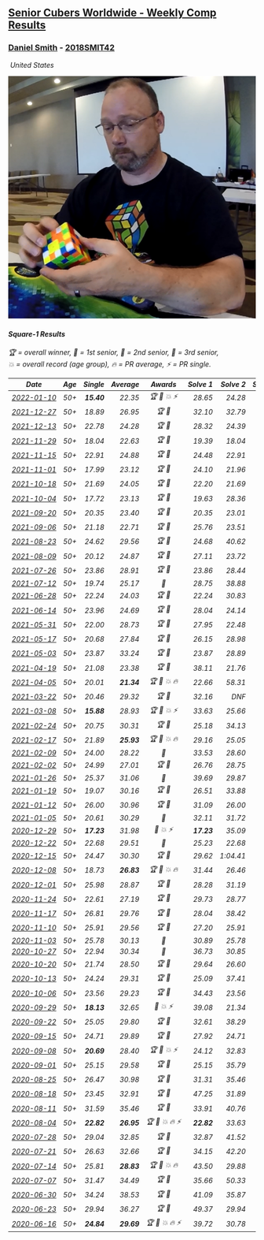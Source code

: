 <style>table {white-space: nowrap;}</style>
<link rel="stylesheet" type="text/css" href="/scw-comp/css/flags.css" />

## [Senior Cubers Worldwide - Weekly Comp Results](/scw-comp/results/)
### [Daniel Smith](README.md) - [2018SMIT42](https://www.worldcubeassociation.org/persons/2018SMIT42?event=sq1)

<i class="flag flag-US" />&nbsp;United States

![Daniel Smith](1570678334.png)

#### Square-1 Results

<span style="white-space: nowrap;">🏆 = overall winner</span>, <span style="white-space: nowrap;">🥇 = 1st senior</span>, <span style="white-space: nowrap;">🥈 = 2nd senior</span>, <span style="white-space: nowrap;">🥉 = 3rd senior</span>, <span style="white-space: nowrap;">💥 = overall record (age group)</span>, <span style="white-space: nowrap;">🔥 = PR average</span>, <span style="white-space: nowrap;">⚡ = PR single</span>.

| Date | Age | Single | Average | Awards | Solve 1 | Solve 2 | Solve 3 | Solve 4 | Solve 5 | Video |
| :--: | :--: | --: | --: | :--: | --: | --: | --: | --: | --: | :-- |
| [2022-01-10](../../results/2022-01-10/sq1.md) | 50+ | **15.40** | 22.35 | 🏆 🥇 💥 ⚡ | 28.65 | 24.28 | 20.41 | 22.37 | **15.40** | [Desktop](https://www.facebook.com/events/1071902263370982/permalink/1079911655903376) / [Mobile](https://m.facebook.com/events/1071902263370982?view=permalink&id=1079911655903376) |
| [2021-12-27](../../results/2021-12-27/sq1.md) | 50+ | 18.89 | 26.95 | 🏆 🥇 | 32.10 | 32.79 | 18.89 | 23.89 | 24.86 | [Desktop](https://www.facebook.com/events/1083505512394794/permalink/1091937878218224) / [Mobile](https://m.facebook.com/events/1083505512394794?view=permalink&id=1091937878218224) |
| [2021-12-13](../../results/2021-12-13/sq1.md) | 50+ | 22.78 | 24.28 | 🏆 🥇 | 28.32 | 24.39 | 25.32 | 22.78 | 23.12 | [Desktop](https://www.facebook.com/events/630404078099901/permalink/634510847689224) / [Mobile](https://m.facebook.com/events/630404078099901?view=permalink&id=634510847689224) |
| [2021-11-29](../../results/2021-11-29/sq1.md) | 50+ | 18.04 | 22.63 | 🏆 🥇 | 19.39 | 18.04 | 24.97 | 27.28 | 23.54 | [Desktop](https://www.facebook.com/events/1226219924873960/permalink/1235123687316917) / [Mobile](https://m.facebook.com/events/1226219924873960?view=permalink&id=1235123687316917) |
| [2021-11-15](../../results/2021-11-15/sq1.md) | 50+ | 22.91 | 24.88 | 🏆 🥇 | 24.48 | 22.91 | 25.01 | 25.15 | 35.67 | [Desktop](https://www.facebook.com/events/914365772539993/permalink/921515558491681) / [Mobile](https://m.facebook.com/events/914365772539993?view=permalink&id=921515558491681) |
| [2021-11-01](../../results/2021-11-01/sq1.md) | 50+ | 17.99 | 23.12 | 🏆 🥇 | 24.10 | 21.96 | 24.43 | 23.30 | 17.99 | [Desktop](https://www.facebook.com/events/337902458133818/permalink/346776587246405) / [Mobile](https://m.facebook.com/events/337902458133818?view=permalink&id=346776587246405) |
| [2021-10-18](../../results/2021-10-18/sq1.md) | 50+ | 21.69 | 24.05 | 🏆 🥇 | 22.20 | 21.69 | 23.44 | 33.28 | 26.52 | [Desktop](https://www.facebook.com/events/625257752191369/permalink/633695021347642) / [Mobile](https://m.facebook.com/events/625257752191369?view=permalink&id=633695021347642) |
| [2021-10-04](../../results/2021-10-04/sq1.md) | 50+ | 17.72 | 23.13 | 🏆 🥇 | 19.63 | 28.36 | 17.72 | 24.68 | 25.07 | [Desktop](https://www.facebook.com/events/1205858816603137/permalink/1215165812339104) / [Mobile](https://m.facebook.com/events/1205858816603137?view=permalink&id=1215165812339104) |
| [2021-09-20](../../results/2021-09-20/sq1.md) | 50+ | 20.35 | 23.40 | 🏆 🥇 | 20.35 | 23.01 | 22.39 | 24.79 | 25.01 | [Desktop](https://www.facebook.com/events/374286267681717/permalink/381546660289011) / [Mobile](https://m.facebook.com/events/374286267681717?view=permalink&id=381546660289011) |
| [2021-09-06](../../results/2021-09-06/sq1.md) | 50+ | 21.18 | 22.71 | 🏆 🥇 | 25.76 | 23.51 | 22.77 | 21.86 | 21.18 | [Desktop](https://www.facebook.com/events/369922348122346/permalink/379443227170258) / [Mobile](https://m.facebook.com/events/369922348122346?view=permalink&id=379443227170258) |
| [2021-08-23](../../results/2021-08-23/sq1.md) | 50+ | 24.62 | 29.56 | 🏆 🥇 | 24.68 | 40.62 | 32.44 | 24.62 | 31.55 | [Desktop](https://www.facebook.com/events/540950593849891/permalink/550095086268775) / [Mobile](https://m.facebook.com/events/540950593849891?view=permalink&id=550095086268775) |
| [2021-08-09](../../results/2021-08-09/sq1.md) | 50+ | 20.12 | 24.87 | 🏆 🥇 | 27.11 | 23.72 | 28.46 | 20.12 | 23.77 | [Desktop](https://www.facebook.com/events/342027504219422/permalink/350565823365590) / [Mobile](https://m.facebook.com/events/342027504219422?view=permalink&id=350565823365590) |
| [2021-07-26](../../results/2021-07-26/sq1.md) | 50+ | 23.86 | 28.91 | 🏆 🥇 | 23.86 | 28.44 | 25.14 | 33.15 | 34.75 | [Desktop](https://www.facebook.com/events/5895704557137692/permalink/5965845043456976) / [Mobile](https://m.facebook.com/events/5895704557137692?view=permalink&id=5965845043456976) |
| [2021-07-12](../../results/2021-07-12/sq1.md) | 50+ | 19.74 | 25.17 | 🥈 | 28.75 | 38.88 | 23.31 | 23.46 | 19.74 | [Desktop](https://www.facebook.com/events/853178815336395/permalink/861836111137332) / [Mobile](https://m.facebook.com/events/853178815336395?view=permalink&id=861836111137332) |
| [2021-06-28](../../results/2021-06-28/sq1.md) | 50+ | 22.24 | 24.03 | 🏆 🥇 | 22.24 | 30.83 | 22.50 | 24.61 | 24.99 | [Desktop](https://www.facebook.com/events/2032757193542617/permalink/2043750595776610) / [Mobile](https://m.facebook.com/events/2032757193542617?view=permalink&id=2043750595776610) |
| [2021-06-14](../../results/2021-06-14/sq1.md) | 50+ | 23.96 | 24.69 | 🏆 🥇 | 28.04 | 24.14 | 23.96 | 24.36 | 25.57 | [Desktop](https://www.facebook.com/events/154757253369245/permalink/164749325703371) / [Mobile](https://m.facebook.com/events/154757253369245?view=permalink&id=164749325703371) |
| [2021-05-31](../../results/2021-05-31/sq1.md) | 50+ | 22.00 | 28.73 | 🏆 🥇 | 27.95 | 22.48 | 35.75 | 42.84 | 22.00 | [Desktop](https://www.facebook.com/events/4232725036784843/permalink/4272127649511248) / [Mobile](https://m.facebook.com/events/4232725036784843?view=permalink&id=4272127649511248) |
| [2021-05-17](../../results/2021-05-17/sq1.md) | 50+ | 20.68 | 27.84 | 🏆 🥇 | 26.15 | 28.98 | 28.39 | 31.63 | 20.68 | [Desktop](https://www.facebook.com/events/200054195285035/permalink/208463651110756) / [Mobile](https://m.facebook.com/events/200054195285035?view=permalink&id=208463651110756) |
| [2021-05-03](../../results/2021-05-03/sq1.md) | 50+ | 23.87 | 33.24 | 🏆 🥇 | 23.87 | 28.89 | 42.34 | 31.19 | 39.65 | [Desktop](https://www.facebook.com/events/1091923434665777/permalink/1100699580454829) / [Mobile](https://m.facebook.com/events/1091923434665777?view=permalink&id=1100699580454829) |
| [2021-04-19](../../results/2021-04-19/sq1.md) | 50+ | 21.08 | 23.38 | 🏆 🥇 | 38.11 | 21.76 | 21.08 | 22.85 | 25.52 | [Desktop](https://www.facebook.com/events/455121419077355/permalink/462998088289688) / [Mobile](https://m.facebook.com/events/455121419077355?view=permalink&id=462998088289688) |
| [2021-04-05](../../results/2021-04-05/sq1.md) | 50+ | 20.01 | **21.34** | 🏆 🥇 💥 🔥 | 22.66 | 58.31 | 20.11 | 21.26 | 20.01 | [Desktop](https://www.facebook.com/events/469300370885865/permalink/476831766799392) / [Mobile](https://m.facebook.com/events/469300370885865?view=permalink&id=476831766799392) |
| [2021-03-22](../../results/2021-03-22/sq1.md) | 50+ | 20.46 | 29.32 | 🏆 🥇 | 32.16 | DNF | 29.54 | 20.46 | 26.27 | [Desktop](https://www.facebook.com/events/893368394782856/permalink/901971367255892) / [Mobile](https://m.facebook.com/events/893368394782856?view=permalink&id=901971367255892) |
| [2021-03-08](../../results/2021-03-08/sq1.md) | 50+ | **15.88** | 28.93 | 🏆 🥇 💥 ⚡ | 33.63 | 25.66 | 29.33 | **15.88** | 31.81 | [Desktop](https://www.facebook.com/events/430030294875923/permalink/437450004133952) / [Mobile](https://m.facebook.com/events/430030294875923?view=permalink&id=437450004133952) |
| [2021-02-24](../../results/2021-02-24/sq1.md) | 50+ | 20.75 | 30.31 | 🏆 🥇 | 25.18 | 34.13 | 20.75 | 31.63 | 34.40 | [Desktop](https://www.facebook.com/events/699856724029067/permalink/706336973381042) / [Mobile](https://m.facebook.com/events/699856724029067?view=permalink&id=706336973381042) |
| [2021-02-17](../../results/2021-02-17/sq1.md) | 50+ | 21.89 | **25.93** | 🏆 🥇 💥 🔥 | 29.16 | 25.05 | 23.57 | 31.19 | 21.89 | [Desktop](https://www.facebook.com/events/1168738433581570/permalink/1172013676587379) / [Mobile](https://m.facebook.com/events/1168738433581570?view=permalink&id=1172013676587379) |
| [2021-02-09](../../results/2021-02-09/sq1.md) | 50+ | 24.00 | 28.22 | 🥈 | 33.53 | 28.60 | 24.00 | 26.09 | 29.98 | [Desktop](https://www.facebook.com/events/466529388059949/permalink/470507290995492) / [Mobile](https://m.facebook.com/events/466529388059949?view=permalink&id=470507290995492) |
| [2021-02-02](../../results/2021-02-02/sq1.md) | 50+ | 24.99 | 27.01 | 🏆 🥇 | 26.76 | 28.75 | 24.99 | 25.52 | 30.42 | [Desktop](https://www.facebook.com/events/706077650319450/permalink/709265663333982) / [Mobile](https://m.facebook.com/events/706077650319450?view=permalink&id=709265663333982) |
| [2021-01-26](../../results/2021-01-26/sq1.md) | 50+ | 25.37 | 31.06 | 🥈 | 39.69 | 29.87 | 29.48 | 33.83 | 25.37 | [Desktop](https://www.facebook.com/events/1092517657841225/permalink/1096397324119925) / [Mobile](https://m.facebook.com/events/1092517657841225?view=permalink&id=1096397324119925) |
| [2021-01-19](../../results/2021-01-19/sq1.md) | 50+ | 19.07 | 30.16 | 🏆 🥇 | 26.51 | 33.88 | 19.07 | 30.54 | 33.43 | [Desktop](https://www.facebook.com/events/4019154624783622/permalink/4034197993279285) / [Mobile](https://m.facebook.com/events/4019154624783622?view=permalink&id=4034197993279285) |
| [2021-01-12](../../results/2021-01-12/sq1.md) | 50+ | 26.00 | 30.96 | 🏆 🥇 | 31.09 | 26.00 | 31.14 | 31.71 | 30.66 | [Desktop](https://www.facebook.com/events/769013407298654/permalink/772707653595896) / [Mobile](https://m.facebook.com/events/769013407298654?view=permalink&id=772707653595896) |
| [2021-01-05](../../results/2021-01-05/sq1.md) | 50+ | 20.61 | 30.29 | 🥈 | 32.11 | 31.72 | 32.59 | 20.61 | 27.04 | [Desktop](https://www.facebook.com/events/430051568136756/permalink/434390421036204) / [Mobile](https://m.facebook.com/events/430051568136756?view=permalink&id=434390421036204) |
| [2020-12-29](../../results/2020-12-29/sq1.md) | 50+ | **17.23** | 31.98 | 🥈 💥 ⚡ | **17.23** | 35.09 | 28.55 | 33.67 | 33.73 | [Desktop](https://www.facebook.com/events/386974942389757/permalink/389954205425164) / [Mobile](https://m.facebook.com/events/386974942389757?view=permalink&id=389954205425164) |
| [2020-12-22](../../results/2020-12-22/sq1.md) | 50+ | 22.68 | 29.51 | 🥈 | 25.23 | 22.68 | 35.03 | 36.67 | 28.28 | [Desktop](https://www.facebook.com/events/758481858355136/permalink/762665831270072) / [Mobile](https://m.facebook.com/events/758481858355136?view=permalink&id=762665831270072) |
| [2020-12-15](../../results/2020-12-15/sq1.md) | 50+ | 24.47 | 30.30 | 🏆 🥇 | 29.62 | 1:04.41 | 33.69 | 24.47 | 27.58 | [Desktop](https://www.facebook.com/events/440319056977468/permalink/444136416595732) / [Mobile](https://m.facebook.com/events/440319056977468?view=permalink&id=444136416595732) |
| [2020-12-08](../../results/2020-12-08/sq1.md) | 50+ | 18.73 | **26.83** | 🏆 🥇 💥 🔥 | 31.44 | 26.46 | 25.79 | 18.73 | 28.24 | [Desktop](https://www.facebook.com/events/728219131442079/permalink/732501551013837) / [Mobile](https://m.facebook.com/events/728219131442079?view=permalink&id=732501551013837) |
| [2020-12-01](../../results/2020-12-01/sq1.md) | 50+ | 25.98 | 28.87 | 🏆 🥇 | 28.28 | 31.19 | 25.98 | 41.43 | 27.14 | [Desktop](https://www.facebook.com/events/714027339539738/permalink/718281479114324) / [Mobile](https://m.facebook.com/events/714027339539738?view=permalink&id=718281479114324) |
| [2020-11-24](../../results/2020-11-24/sq1.md) | 50+ | 22.61 | 27.19 | 🏆 🥇 | 29.73 | 28.77 | 22.61 | 33.35 | 23.08 | [Desktop](https://www.facebook.com/events/422848532078775/permalink/427033938326901) / [Mobile](https://m.facebook.com/events/422848532078775?view=permalink&id=427033938326901) |
| [2020-11-17](../../results/2020-11-17/sq1.md) | 50+ | 26.81 | 29.76 | 🏆 🥇 | 28.04 | 38.42 | 33.89 | 26.81 | 27.36 | [Desktop](https://www.facebook.com/events/2044447579025647/permalink/2050561435080928) / [Mobile](https://m.facebook.com/events/2044447579025647?view=permalink&id=2050561435080928) |
| [2020-11-10](../../results/2020-11-10/sq1.md) | 50+ | 25.91 | 29.56 | 🏆 🥇 | 27.20 | 25.91 | 29.05 | 32.80 | 32.44 | [Desktop](https://www.facebook.com/events/758374458225984/permalink/763972280999535) / [Mobile](https://m.facebook.com/events/758374458225984?view=permalink&id=763972280999535) |
| [2020-11-03](../../results/2020-11-03/sq1.md) | 50+ | 25.78 | 30.13 | 🥈 | 30.89 | 25.78 | 30.02 | 31.66 | 29.49 | [Desktop](https://www.facebook.com/events/406412140373592/permalink/411945116486961) / [Mobile](https://m.facebook.com/events/406412140373592?view=permalink&id=411945116486961) |
| [2020-10-27](../../results/2020-10-27/sq1.md) | 50+ | 22.94 | 30.34 | 🥈 | 36.73 | 30.85 | 26.19 | 22.94 | 33.99 | [Desktop](https://www.facebook.com/events/3728096903891317/permalink/3748086008559073) / [Mobile](https://m.facebook.com/events/3728096903891317?view=permalink&id=3748086008559073) |
| [2020-10-20](../../results/2020-10-20/sq1.md) | 50+ | 21.74 | 28.50 | 🏆 🥇 | 29.64 | 26.60 | 34.00 | 21.74 | 29.25 | [Desktop](https://www.facebook.com/events/3475733505840328/permalink/3494636780616667) / [Mobile](https://m.facebook.com/events/3475733505840328?view=permalink&id=3494636780616667) |
| [2020-10-13](../../results/2020-10-13/sq1.md) | 50+ | 24.24 | 29.31 | 🏆 🥇 | 25.09 | 37.41 | 25.42 | 39.74 | 24.24 | [Desktop](https://www.facebook.com/events/718285385437639/permalink/722791974986980) / [Mobile](https://m.facebook.com/events/718285385437639?view=permalink&id=722791974986980) |
| [2020-10-06](../../results/2020-10-06/sq1.md) | 50+ | 23.56 | 29.23 | 🏆 🥇 | 34.43 | 23.56 | 37.04 | 27.91 | 25.34 | [Desktop](https://www.facebook.com/events/365989921479949/permalink/371466237598984) / [Mobile](https://m.facebook.com/events/365989921479949?view=permalink&id=371466237598984) |
| [2020-09-29](../../results/2020-09-29/sq1.md) | 50+ | **18.13** | 32.65 | 🥈 💥 ⚡ | 39.08 | 21.34 | 40.86 | **18.13** | 37.54 | [Desktop](https://www.facebook.com/events/318437286122261/permalink/322898875676102) / [Mobile](https://m.facebook.com/events/318437286122261?view=permalink&id=322898875676102) |
| [2020-09-22](../../results/2020-09-22/sq1.md) | 50+ | 25.05 | 29.80 | 🏆 🥇 | 32.61 | 38.29 | 25.22 | 25.05 | 31.58 | [Desktop](https://www.facebook.com/events/361626694990606/permalink/365430787943530) / [Mobile](https://m.facebook.com/events/361626694990606?view=permalink&id=365430787943530) |
| [2020-09-15](../../results/2020-09-15/sq1.md) | 50+ | 24.71 | 29.89 | 🏆 🥇 | 27.92 | 24.71 | 40.75 | 28.64 | 33.10 | [Desktop](https://www.facebook.com/events/681386202727964/permalink/686868562179728) / [Mobile](https://m.facebook.com/events/681386202727964?view=permalink&id=686868562179728) |
| [2020-09-08](../../results/2020-09-08/sq1.md) | 50+ | **20.69** | 28.40 | 🏆 🥇 💥 ⚡ | 24.12 | 32.83 | **20.69** | 57.22 | 28.24 | [Desktop](https://www.facebook.com/events/1438001453064843/permalink/1444215335776788) / [Mobile](https://m.facebook.com/events/1438001453064843?view=permalink&id=1444215335776788) |
| [2020-09-01](../../results/2020-09-01/sq1.md) | 50+ | 25.15 | 29.58 | 🏆 🥇 | 25.15 | 35.79 | 28.68 | 34.68 | 25.39 | [Desktop](https://www.facebook.com/events/2626236590959927/permalink/2632208103696109) / [Mobile](https://m.facebook.com/events/2626236590959927?view=permalink&id=2632208103696109) |
| [2020-08-25](../../results/2020-08-25/sq1.md) | 50+ | 26.47 | 30.98 | 🏆 🥇 | 31.31 | 35.46 | 32.02 | 26.47 | 29.60 | [Desktop](https://www.facebook.com/events/335350317875490/permalink/340267664050422) / [Mobile](https://m.facebook.com/events/335350317875490?view=permalink&id=340267664050422) |
| [2020-08-18](../../results/2020-08-18/sq1.md) | 50+ | 23.45 | 32.91 | 🏆 🥇 | 47.25 | 31.89 | 27.10 | 39.73 | 23.45 | [Desktop](https://www.facebook.com/events/940960439648894/permalink/948441025567502) / [Mobile](https://m.facebook.com/events/940960439648894?view=permalink&id=948441025567502) |
| [2020-08-11](../../results/2020-08-11/sq1.md) | 50+ | 31.59 | 35.46 | 🏆 🥇 | 33.91 | 40.76 | 31.59 | 45.12 | 31.70 | [Desktop](https://www.facebook.com/events/354677798881328/permalink/359158888433219) / [Mobile](https://m.facebook.com/events/354677798881328?view=permalink&id=359158888433219) |
| [2020-08-04](../../results/2020-08-04/sq1.md) | 50+ | **22.82** | **26.95** | 🏆 🥇 💥 🔥 ⚡ | **22.82** | 33.63 | 23.38 | 23.83 | DNF | [Desktop](https://www.facebook.com/events/1546469592197852/permalink/1551920904986054) / [Mobile](https://m.facebook.com/events/1546469592197852?view=permalink&id=1551920904986054) |
| [2020-07-28](../../results/2020-07-28/sq1.md) | 50+ | 29.04 | 32.85 | 🏆 🥇 | 32.87 | 41.52 | 34.40 | 31.28 | 29.04 | [Desktop](https://www.facebook.com/events/610415706564720/permalink/615679659371658) / [Mobile](https://m.facebook.com/events/610415706564720?view=permalink&id=615679659371658) |
| [2020-07-21](../../results/2020-07-21/sq1.md) | 50+ | 26.63 | 32.66 | 🏆 🥇 | 34.15 | 42.20 | 26.63 | 34.33 | 29.51 | [Desktop](https://www.facebook.com/events/560843031255896/permalink/563956340944565) / [Mobile](https://m.facebook.com/events/560843031255896?view=permalink&id=563956340944565) |
| [2020-07-14](../../results/2020-07-14/sq1.md) | 50+ | 25.81 | **28.83** | 🏆 🥇 💥 🔥 | 43.50 | 29.88 | 26.70 | 29.92 | 25.81 | [Desktop](https://www.facebook.com/events/413064016333950/permalink/416744259299259) / [Mobile](https://m.facebook.com/events/413064016333950?view=permalink&id=416744259299259) |
| [2020-07-07](../../results/2020-07-07/sq1.md) | 50+ | 31.47 | 34.49 | 🏆 🥇 | 35.66 | 50.33 | 34.79 | 33.03 | 31.47 | [Desktop](https://www.facebook.com/events/198255948253934/permalink/201763404569855) / [Mobile](https://m.facebook.com/events/198255948253934?view=permalink&id=201763404569855) |
| [2020-06-30](../../results/2020-06-30/sq1.md) | 50+ | 34.24 | 38.53 | 🏆 🥇 | 41.09 | 35.87 | 38.64 | 34.24 | 44.58 | [Desktop](https://www.facebook.com/events/1716512181834525/permalink/1721982251287518) / [Mobile](https://m.facebook.com/events/1716512181834525?view=permalink&id=1721982251287518) |
| [2020-06-23](../../results/2020-06-23/sq1.md) | 50+ | 29.94 | 36.27 | 🏆 🥇 | 49.37 | 29.94 | 37.35 | 34.91 | 36.56 | [Desktop](https://www.facebook.com/events/1618516681636159/permalink/1624493677705126) / [Mobile](https://m.facebook.com/events/1618516681636159?view=permalink&id=1624493677705126) |
| [2020-06-16](../../results/2020-06-16/sq1.md) | 50+ | **24.84** | **29.69** | 🏆 🥇 💥 🔥 ⚡ | 39.72 | 30.78 | 26.67 | **24.84** | 31.62 | [Desktop](https://www.facebook.com/events/296087658445428/permalink/301316697922524) / [Mobile](https://m.facebook.com/events/296087658445428?view=permalink&id=301316697922524) |


<!-- Global site tag (gtag.js) - Google Analytics -->
<script async src="https://www.googletagmanager.com/gtag/js?id=UA-86348435-3"></script>
<script>window.dataLayer = window.dataLayer || []; function gtag() {dataLayer.push(arguments);} gtag('js', new Date()); gtag('config', 'UA-86348435-3');</script>
